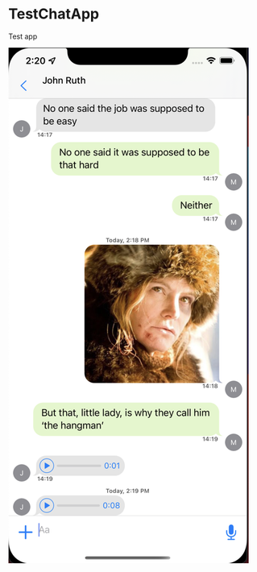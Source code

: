 # TestChatApp

Test app

![Chat](https://github.com/Vinogradov7511339/TestChatApp/blob/master/Screenshots/Screenshot%202021-11-16%20at%2014.20.07.png)

